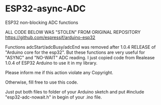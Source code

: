 # ESP32-async-ADC
ESP32 non-blocking ADC functions

 ALL CODE BELOW WAS "STOLEN" FROM ORIGINAL REPOSITORY https://github.com/espressif/arduino-esp32
 
 Functions adcStart/adcBusy/adcEnd was removed after 1.0.4 RELEASE of "Arduino core for the esp32".
 But these functions are very useful for "ASYNC" and "NO-WAIT" ADC reading.
 I just copied code from Realease 1.0.4 of ESP32 Arduino to use it in my library.
 
 Please inform me if this action violate any Copyright.
 
 Otherwise, fill free to use this code.
 
 Just put both files to folder of your Arduino sketch and put #include "esp32-adc-nowait.h" in begin of your .ino file.
 
 
